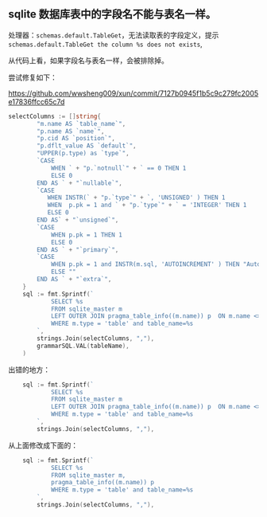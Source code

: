 ## sqlite 数据库表中的字段名不能与表名一样。

处理器：`schemas.default.TableGet`，无法读取表的字段定义，提示`schemas.default.TableGet the column %s does not exists`,

从代码上看，如果字段名与表名一样，会被排除掉。

尝试修复如下：

https://github.com/wwsheng009/xun/commit/7127b0945f1b5c9c279fc2005e17836ffcc65c7d

```go
selectColumns := []string{
		"m.name AS `table_name`",
		"p.name AS `name`",
		"p.cid AS `position`",
		"p.dflt_value AS `default`",
		"UPPER(p.type) as `type`",
		`CASE
			WHEN ` + "p.`notnull`" + ` == 0 THEN 1
			ELSE 0
		END AS ` + "`nullable`",
		`CASE
		   WHEN INSTR(` + "p.`type`" + `, 'UNSIGNED' ) THEN 1
		   WHEN  p.pk = 1 and ` + "p.`type`" + ` = 'INTEGER' THEN 1
		   ELSE 0
		END AS` + "`unsigned`",
		`CASE
			WHEN p.pk = 1 THEN 1
			ELSE 0
		END AS ` + "`primary`",
		`CASE
			WHEN p.pk = 1 and INSTR(m.sql, 'AUTOINCREMENT' ) THEN "AutoIncrement"
			ELSE ""
		END AS ` + "`extra`",
	}
	sql := fmt.Sprintf(`
			SELECT %s
			FROM sqlite_master m
			LEFT OUTER JOIN pragma_table_info((m.name)) p  ON m.name <> p.name
			WHERE m.type = 'table' and table_name=%s
		`,
		strings.Join(selectColumns, ","),
		grammarSQL.VAL(tableName),
	)


```

出错的地方：

```go
	sql := fmt.Sprintf(`
			SELECT %s
			FROM sqlite_master m
			LEFT OUTER JOIN pragma_table_info((m.name)) p  ON m.name <> p.name
			WHERE m.type = 'table' and table_name=%s
		`,
		strings.Join(selectColumns, ","),
```

从上面修改成下面的：

```go
	sql := fmt.Sprintf(`
			SELECT %s
			FROM sqlite_master m,
			pragma_table_info((m.name)) p
			WHERE m.type = 'table' and table_name=%s
		`,
		strings.Join(selectColumns, ","),
```
